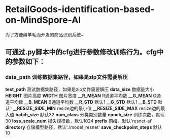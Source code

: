 # RetailGoods-identification-based-on-MindSpore-AI
为了方便薅羊毛而开发的商品识别系统~
## 可通过.py脚本中的cfg进行参数修改训练行为。cfg中的参数如下：
### **data_path**         训练数据集路径，如果是zip文件需要解压
**test_path**         测试数据集路径，如果是zip文件需要解压
**data_size**         数据量大小   
**HEIGHT**            图片高度
**WIDTH**             图片宽度
**__R_MEAN**          R通道平均数
**__G_MEAN**          G通道平均数
**__B_MEAN**          B通道平均数
**__R_STD**           默认1
**__G_STD**           默认1
**__B_STD**           默认1
**__RESIZE_SIDE_MIN** resize边的最小值
**__RESIZE_SIDE_MAX** resize边的最大值
**batch_size**        默认32
**num_class**         分类类别数量
**epoch_size**        训练次数，默认30
**loss_scale_num**    损失规模数，默认1024
**prefix**            前缀，默认'resnet-ai'
**directory**         存储模型路径，默认'./model_resnet'
**save_checkpoint_steps**  默认10
